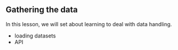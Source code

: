 ## Gathering the data

In this lesson, we will set about learning to deal with data handling.

* loading datasets
* API


